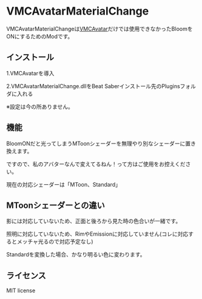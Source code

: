 # VMCAvatarMaterialChange

VMCAvatarMaterialChangeは[VMCAvatar](https://github.com/nagatsuki/VMCAvatar-BS)だけでは使用できなかったBloomをONにするためのModです。


## インストール

1.VMCAvatarを導入

2.VMCAvatarMaterialChange.dllをBeat Saberインストール先のPluginsフォルダに入れる

※設定は今の所ありません。


## 機能

BloomONだと光ってしまうMToonシェーダーを無理やり別なシェーダーに置き換えます。

ですので、私のアバターなんで変えてるねん！って方はご使用をお控えください。

現在の対応シェーダーは「MToon、Standard」


## MToonシェーダーとの違い

影には対応していないため、正面と後ろから見た時の色合いが一緒です。

照明に対応していないため、RimやEmissionに対応していません(コレに対応するとメッチャ光るので対応予定なし)

Standardを変換した場合、かなり明るい色に変わります。


## ライセンス

MIT license
